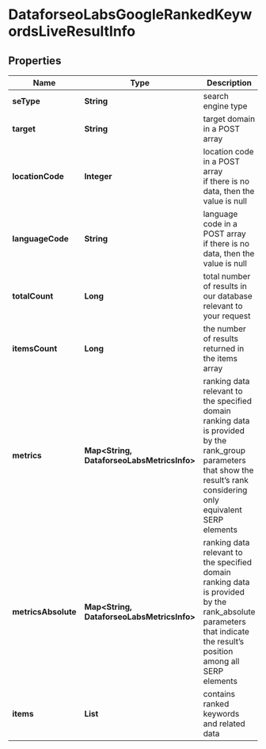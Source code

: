 # DataforseoLabsGoogleRankedKeywordsLiveResultInfo


## Properties

| Name | Type | Description | Notes |
|------------ | ------------- | ------------- | -------------|
**seType** | **String** | search engine type |[optional]|
**target** | **String** | target domain in a POST array |[optional]|
**locationCode** | **Integer** | location code in a POST array<br>if there is no data, then the value is null |[optional]|
**languageCode** | **String** | language code in a POST array<br>if there is no data, then the value is null |[optional]|
**totalCount** | **Long** | total number of results in our database relevant to your request |[optional]|
**itemsCount** | **Long** | the number of results returned in the items array |[optional]|
**metrics** | **Map<String, DataforseoLabsMetricsInfo>** | ranking data relevant to the specified domain<br>ranking data is provided by the rank_group parameters that show the result’s rank considering only equivalent SERP elements |[optional]|
**metricsAbsolute** | **Map<String, DataforseoLabsMetricsInfo>** | ranking data relevant to the specified domain<br>ranking data is provided by the rank_absolute parameters that indicate the result’s position among all SERP elements |[optional]|
**items** | **List<DataforseoLabsRankedKeywordsLiveItem>** | contains ranked keywords and related data |[optional]|